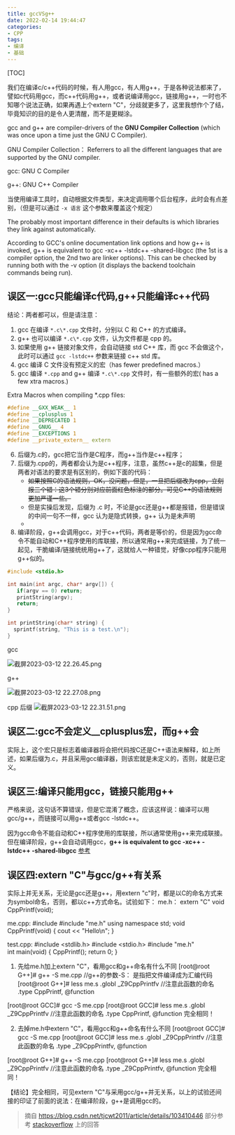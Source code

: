 ```yaml
---
title: gccVSg++
date: 2022-02-14 19:44:47
categories:
- CPP
tags:
- 编译
- 基础
---
```


[TOC]

我们在编译c/c++代码的时候，有人用gcc，有人用g++，于是各种说法都来了，譬如c代码用gcc，而c++代码用g++，或者说编译用gcc，链接用g++，一时也不知哪个说法正确，如果再遇上个extern "C"，分歧就更多了，这里我想作个了结，毕竟知识的目的是令人更清醒，而不是更糊涂。

gcc and g++ are compiler-drivers of the **GNU Compiler Collection** (which was once upon a time just the GNU C Compiler).

GNU Compiler Collection： Referrers to all the different languages that are supported by the GNU compiler.

gcc: GNU C   Compiler

g++: GNU C++ Compiler

当使用编译工具时，自动根据文件类型，来决定调用哪个后台程序，此时会有点差别，（但是可以通过 `-x 语言` 这个参数来覆盖这个规定）

The probably most important difference in their defaults is which libraries they link against automatically.


According to GCC's online documentation link options and how g++ is invoked, g++ is equivalent to gcc -xc++ -lstdc++ -shared-libgcc (the 1st is a compiler option, the 2nd two are linker options). This can be checked by running both with the -v option (it displays the backend toolchain commands being run).



## 误区一:gcc只能编译c代码,g++只能编译c++代码

结论：两者都可以，但是请注意：

1. gcc 在编译 `*.c\*.cpp` 文件时，分别以 C 和 C++ 的方式编译。
2. g++ 也可以编译 `*.c\*.cpp` 文件，认为文件都是 cpp 的。
3. 如果使用 g++ 链接对象文件，会自动链接 std C++ 库，而 gcc 不会做这个，此时可以通过 `gcc -lstdc++` 参数来链接 c++ std 库。
4. gcc 编译 C 文件没有预定义的宏（has fewer predefined macros.）
5. gcc 编译 `*.cpp` and g++ 编译 `*.c\*.cpp` 文件时，有一些额外的宏( has a few xtra macros.)

Extra Macros when compiling *.cpp files:

```cpp
#define __GXX_WEAK__ 1
#define __cplusplus 1
#define __DEPRECATED 1
#define __GNUG__ 4
#define __EXCEPTIONS 1
#define __private_extern__ extern
```


6. 后缀为.c的，gcc把它当作是C程序，而g++当作是c++程序；
7. 后缀为.cpp的，两者都会认为是c++程序，注意，虽然c++是c的超集，但是两者对语法的要求是有区别的，例如下面的代码：
   - ~~如果按照C的语法规则，OK，没问题，但是，一旦把后缀改为cpp，立刻报三个错：这3个错分别对应前面红色标注的部分。可见C++的语法规则更加严谨一些。~~
   - 但是实操后发现，后缀为 .c 时，不论是gcc还是g++都是报错，但是错误的中间一句不一样，gcc 认为是隐式转换，g++ 认为是未声明
   - 
8. 编译阶段，g++会调用gcc，对于c++代码，两者是等价的，但是因为gcc命令不能自动和C++程序使用的库联接，所以通常用g++来完成链接，为了统一起见，干脆编译/链接统统用g++了，这就给人一种错觉，好像cpp程序只能用g++似的。

```c
#include <stdio.h>

int main(int argc, char* argv[]) {
   if(argv == 0) return;
   printString(argv);
   return;
}

int printString(char* string) {
  sprintf(string, "This is a test.\n");
}
```

gcc

![截屏2023-03-12 22.26.45.png](https://s2.loli.net/2023/03/12/7wpXANZvKlQOSxj.png)

g++

![截屏2023-03-12 22.27.08.png](https://s2.loli.net/2023/03/12/xQ4dHVyzakq3BvK.png)

cpp 后缀
![截屏2023-03-12 22.31.51.png](https://s2.loli.net/2023/03/12/GiLfmHuCh2wePK3.png)

## 误区二:gcc不会定义__cplusplus宏，而g++会

实际上，这个宏只是标志着编译器将会把代码按C还是C++语法来解释，如上所述，如果后缀为.c，并且采用gcc编译器，则该宏就是未定义的，否则，就是已定义。

## 误区三:编译只能用gcc，链接只能用g++

严格来说，这句话不算错误，但是它混淆了概念，应该这样说：编译可以用gcc/g++，而链接可以用g++或者gcc -lstdc++。

因为gcc命令不能自动和C++程序使用的库联接，所以通常使用g++来完成联接。但在编译阶段，g++会自动调用gcc，**g++ is equivalent to gcc -xc++ -lstdc++ -shared-libgcc** [参考](https://stackoverflow.com/questions/172587/what-is-the-difference-between-g-and-gcc)

## 误区四:extern "C"与gcc/g++有关系
实际上并无关系，无论是gcc还是g++，用extern "c"时，都是以C的命名方式来为symbol命名，否则，都以c++方式命名。试验如下：
me.h：
extern "C" void CppPrintf(void);

 

me.cpp:
#include <iostream>
#include "me.h"
using namespace std;
void CppPrintf(void)
{
     cout << "Hello\n";
}

 

test.cpp:
#include <stdlib.h>
#include <stdio.h>
#include "me.h"        
int main(void)
{
    CppPrintf();
    return 0;
}

 

1. 先给me.h加上extern "C"，看用gcc和g++命名有什么不同
[root@root G++]# g++ -S me.cpp     //g++的参数-S： 是指把文件编译成为汇编代码
[root@root G++]# less me.s
.globl _Z9CppPrintfv        //注意此函数的命名
        .type   CppPrintf, @function

[root@root GCC]# gcc -S me.cpp
[root@root GCC]# less me.s
.globl _Z9CppPrintfv        //注意此函数的命名
        .type   CppPrintf, @function
完全相同！
               
2. 去掉me.h中extern "C"，看用gcc和g++命名有什么不同
[root@root GCC]# gcc -S me.cpp
[root@root GCC]# less me.s
.globl _Z9CppPrintfv        //注意此函数的命名
        .type   _Z9CppPrintfv, @function

[root@root G++]# g++ -S me.cpp
[root@root G++]# less me.s
.globl _Z9CppPrintfv        //注意此函数的命名
        .type   _Z9CppPrintfv, @function
完全相同！

【结论】完全相同，可见extern "C"与采用gcc/g++并无关系，以上的试验还间接的印证了前面的说法：在编译阶段，g++是调用gcc的。

> 摘自 <https://blog.csdn.net/tjcwt2011/article/details/103410446>
> 部分参考 [stackoverflow](https://stackoverflow.com/questions/172587/what-is-the-difference-between-g-and-gcc) 上的回答
